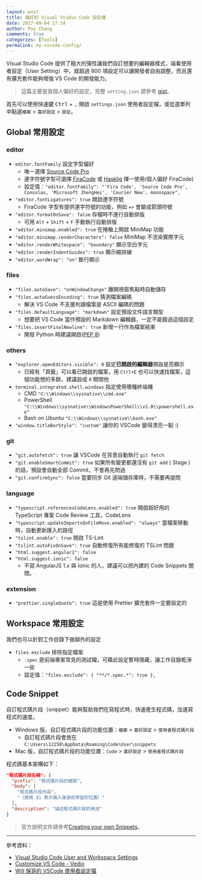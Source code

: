 ```yaml
---
layout: post
title: 偏好的 Visual Studio Code 設定檔
date: 2017-09-04 17:14
author: Poy Chang
comments: true
categories: [Tools]
permalink: my-vscode-config/
---
```


Visual Studio Code 提供了極大的彈性讓我們自訂想要的編輯器樣式，端看使用者設定（User Setting）中，就超過 800 項設定可以讓開發者自由調整，而且還有擴充套件能夠增強 VS Code 的開發能力。

> 這篇主要是我個人偏好的設定，完整 `setting.json` 請參考 [gist](https://gist.github.com/poychang/095621b4dfeb5cbd2b2ca210b0999be0)。

首先可以使用快速鍵 <kbd>Ctrl</kbd> + <kbd>,</kbd> 開啟 `settings.json` 使用者設定檔，或從選單列中點選`檔案` > `喜好設定` > `設定`。

## Global 常用設定

### editor

- `editor.fontFamily` 設定字型偏好
  - 唯一選擇 [Source Code Pro](https://github.com/adobe-fonts/source-code-pro)
  - 連字符號字型可選擇 [FiraCode](https://github.com/tonsky/FiraCode) 或 [Hasklig](https://github.com/i-tu/Hasklig) 擇一使用(個人偏好 FiraCode)
  - 設定值：`"editor.fontFamily": "'Fira Code', 'Source Code Pro', Consolas, 'Microsoft JhengHei', 'Courier New', monospace",`
- `"editor.fontLigatures": true` 開啟連字符號
  - FiraCode 字型有提供連字符號的功能，例如 `=>` 會變成箭頭符號
- `"editor.formatOnSave": false` 存檔時不進行自動排版
  - 可用 `Alt` + `Shift` + `F` 手動執行自動排版
- `"editor.minimap.enabled": true` 在捲軸上開啟 MiniMap 功能
- `"editor.minimap.renderCharacters": false` MiniMap 不渲染實際字元
- `"editor.renderWhitespace": "boundary"` 顯示空白字元
- `"editor.renderIndentGuides": true` 顯示縮排線
- `"editor.wordWrap": "on"` 斷行顯示

### files

- `"files.autoSave": "onWindowChange"` 離開視窗焦點時自動儲存
- `"files.autoGuessEncoding": true` 猜測檔案編碼
  - 解決 VS Code 不支援判讀檔案是 ASCII 編碼的問題
- `"files.defaultLanguage": "markdown"` 設定預設文件語言類型
  - 想要把 VS Code 當作預設的 Markdown 編輯器，一定不能錯過這個設定
- `"files.insertFinalNewline": true` 新增一行作為檔案結束
  - 開發 Python 時建議開啟([PEP 8](https://www.python.org/dev/peps/pep-0008/#id21))

### others

- `"explorer.openEditors.visible": 0` 設定**已開啟的編輯器**預設是否顯示
  - 已經有「頁籤」可以看已開啟的檔案，用 `Ctrl+E` 也可以快速找檔案，這個功能想的多餘，建議設成 `0` 關閉他
- `terminal.integrated.shell.windows` 指定使用哪種終端機
  - CMD `"C:\\Windows\\sysnative\\cmd.exe"`
  - PowerShell `"C:\\Windows\\sysnative\\WindowsPowerShell\\v1.0\\powershell.exe"`
  - Bash on Ubuntu `"C:\\Windows\\sysnative\\bash.exe"`
- `"window.titleBarStyle": "custom"` 讓你的 VSCode 變得漂亮一點 :)

### git

- `"git.autofetch": true` 讓 VSCode 在背景自動執行 `git fetch`
- `"git.enableSmartCommit": true` 如果所有變更都還沒有 `git add` ( Stage ) 的話，預設會自動全部 Commit，不會再先問過
- `"git.confirmSync": false` 當要同步 Git 遠端儲存庫時，不需要再提問

### language

- `"typescript.referencesCodeLens.enabled": true` 開啟超好用的 TypeScript 專案 Code Review 工具，CodeLens
- `"typescript.updateImportsOnFileMove.enabled": "always"` 當檔案移動時，自動更新匯入的路徑
- `"tslint.enable": true` 開啟 TS-Lint
- `"tslint.autoFixOnSave": true` 自動修復所有能修復的 TSLint 問題
- `"html.suggest.angular1": false`
- `"html.suggest.ionic": false`
  - 不寫 AngularJS 1.x 與 Ionic 的人，建議可以把內建的 Code Snippets 關閉。

### extension

- `"prettier.singleQuote": true` 這是使用 Prettier 擴充套件一定要設定的

## Workspace 常用設定

我們也可以針對工作目錄下做額外的設定

- `files.exclude` 排除指定檔案
  - `.spec` 是前端專案常見的測試檔，可藉此設定暫時隱藏，讓工作目錄乾淨一些
  - 設定值：`"files.exclude": { "**/*.spec.*": true },`

## Code Snippet

自訂程式碼片段（snippet）能夠幫助我們在寫程式時，快速產生程式碼，加速寫程式的速度。

- Windows 版，自訂程式碼片段的功能位置：`檔案` > `喜好設定` > `使用者程式碼片段`
  - 自訂程式碼片段會放在 `C:\Users\12258\AppData\Roaming\Code\User\snippets`
- Mac 版，自訂程式碼片段的功能位置：`Code` > `喜好設定` > `使用者程式碼片段`

程式碼基本架構如下：

```json
"程式碼片段名稱": {
  "prefix": "程式碼片段的縮寫",
  "body": [
    "程式碼片段內容",
    "（使用 $1 表示插入後游彪停留的位置）"
  ],
  "description": "描述程式碼片段的用途"
}
```

> 官方說明文件請參考[Creating your own Snippets](https://code.visualstudio.com/docs/editor/userdefinedsnippets)。

---

參考資料：

- [Visual Studio Code User and Workspace Settings](https://code.visualstudio.com/docs/getstarted/settings)
- [Customize VS Code - Vedio](https://code.visualstudio.com/docs/introvideos/configure)
- [Will 保哥的 VSCode 使用者設定檔](https://gist.github.com/doggy8088/6539a140f28924d3a1f053a8d3a9f49e)
